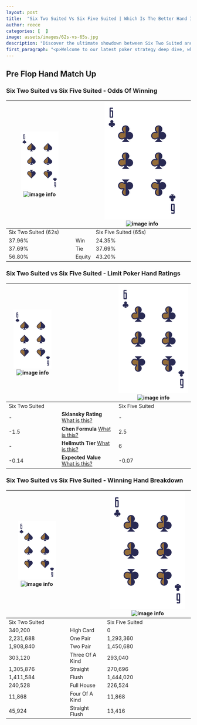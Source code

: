 ```yaml
---
layout: post
title:  "Six Two Suited Vs Six Five Suited | Which Is The Better Hand In Poker? A Complete Guide"
author: reece
categories: [  ]
image: assets/images/62s-vs-65s.jpg
description: "Discover the ultimate showdown between Six Two Suited and Six Five Suited in poker! Uncover the odds, strategies, and scenarios where one hand triumphs over the other. Get ready to up your poker game with this thrilling analysis."
first_paragraph: "<p>Welcome to our latest poker strategy deep dive, where we're pitting two distinct hands against each other in a high-stakes showdown: Six Two Suited vs Six Five Suited.</p><p>In the dynamic world of poker, every decision counts, and knowing which hand holds the upper hand is key to your success at the table.</p><p>In this article, we'll dissect these two hands, explore the scenarios where one dominates the other, and equip you with the knowledge to make strategic choices that can tip the odds in your favor.</p><p>Get ready to unravel the intriguing dynamics of these poker hands and elevate your game to new heights.</p>"
---
```




[comment]: # (sp0)

## Pre Flop Hand Match Up

<div class="table hand-ratings" markdown="1"> 



### Six Two Suited vs Six Five Suited - Odds Of Winning


    
| ![image info](assets/images/hand1/6.png) ![image info](assets/images/hand1/2s.png) |  | ![image info](assets/images/hand2/6.png) ![image info](assets/images/hand2/5s.png) |
| -------- | -------- | -------- |
| Six Two Suited (62s) |  | Six Five Suited (65s) |
| 37.96% | Win | 24.35% |
| 37.69% | Tie | 37.69% |
| 56.80% | Equity | 43.20% |




[comment]: # (sp1)



### Six Two Suited vs Six Five Suited - Limit Poker Hand Ratings


    
| ![image info](assets/images/hand1/6.png) ![image info](assets/images/hand1/2s.png) |  | ![image info](assets/images/hand2/6.png) ![image info](assets/images/hand2/5s.png) |
| -------- | -------- | -------- |
| Six Two Suited |  | Six Five Suited |
| - | **Sklansky Rating** [What is this?](/sklansky-rating-explained) | - |
| -1.5 | **Chen Formula** [What is this?](/chen-formula-explained) | 2.5 |
| - | **Hellmuth Tier** [What is this?](/Hellmuth-tier-explained) | 6 |
| -0.14 | **Expected Value** [What is this?](/expected-value-explained) | -0.07 |




[comment]: # (sp2)



### Six Two Suited vs Six Five Suited - Winning Hand Breakdown


    
| ![image info](assets/images/hand1/6.png) ![image info](assets/images/hand1/2s.png) |  | ![image info](assets/images/hand2/6.png) ![image info](assets/images/hand2/5s.png) |
| -------- | -------- | -------- |
| Six Two Suited |  | Six Five Suited |
| 340,200 | High Card | 0 |
| 2,231,688 | One Pair | 1,293,360 |
| 1,908,840 | Two Pair | 1,450,680 |
| 303,120 | Three Of A Kind | 293,040 |
| 1,305,876 | Straight | 270,696 |
| 1,411,584 | Flush | 1,444,020 |
| 240,528 | Full House | 226,524 |
| 11,868 | Four Of A Kind | 11,868 |
| 45,924 | Straight Flush | 13,416 |




[comment]: # (sp3)



</div>

[comment]: # (sp4)



[comment]: # (sp5)

